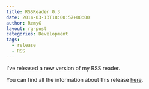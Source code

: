 ```yaml
---
title: RSSReader 0.3
date: 2014-03-13T18:00:57+00:00
author: RemyG
layout: rg-post
categories: Development
tags:
  - release
  - RSS
---
```


I've released a new version of my RSS reader.

<!--more-->

You can find all the information about this release [here](https://remyg.github.io/RSSReader/blog/rss-reader-v-0-3/).
